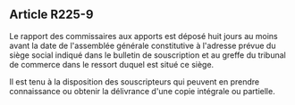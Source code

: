 Article R225-9
----
Le rapport des commissaires aux apports est déposé huit jours au moins avant la
date de l'assemblée générale constitutive à l'adresse prévue du siège social
indiqué dans le bulletin de souscription et au greffe du tribunal de commerce
dans le ressort duquel est situé ce siège.

Il est tenu à la disposition des souscripteurs qui peuvent en prendre
connaissance ou obtenir la délivrance d'une copie intégrale ou partielle.
